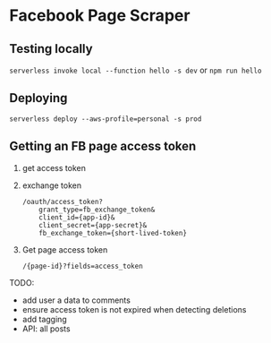 # Facebook Page Scraper

## Testing locally
```serverless invoke local --function hello -s dev```
or
```npm run hello```

## Deploying
```serverless deploy --aws-profile=personal -s prod```

## Getting an FB page access token
1. get access token
2. exchange token
	```
	/oauth/access_token?  
		grant_type=fb_exchange_token&           
		client_id={app-id}&
		client_secret={app-secret}&
		fb_exchange_token={short-lived-token} 
	```

3. Get page access token
	```
	/{page-id}?fields=access_token
	```


TODO:
- add user a data to comments
- ensure access token is not expired when detecting deletions
- add tagging
- API: all posts


